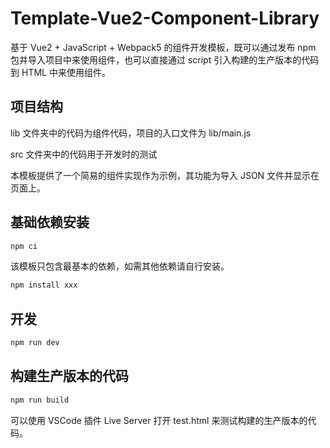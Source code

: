 # Template-Vue2-Component-Library

基于 Vue2 + JavaScript + Webpack5 的组件开发模板，既可以通过发布 npm 包并导入项目中来使用组件，也可以直接通过 script 引入构建的生产版本的代码到 HTML 中来使用组件。

## 项目结构

lib 文件夹中的代码为组件代码，项目的入口文件为 lib/main.js

src 文件夹中的代码用于开发时的测试

本模板提供了一个简易的组件实现作为示例，其功能为导入 JSON 文件并显示在页面上。

## 基础依赖安装

```bash
npm ci
```

该模板只包含最基本的依赖，如需其他依赖请自行安装。

```bash
npm install xxx
```

## 开发

```bash
npm run dev
```

## 构建生产版本的代码

```bash
npm run build
```

可以使用 VSCode 插件 Live Server 打开 test.html 来测试构建的生产版本的代码。
